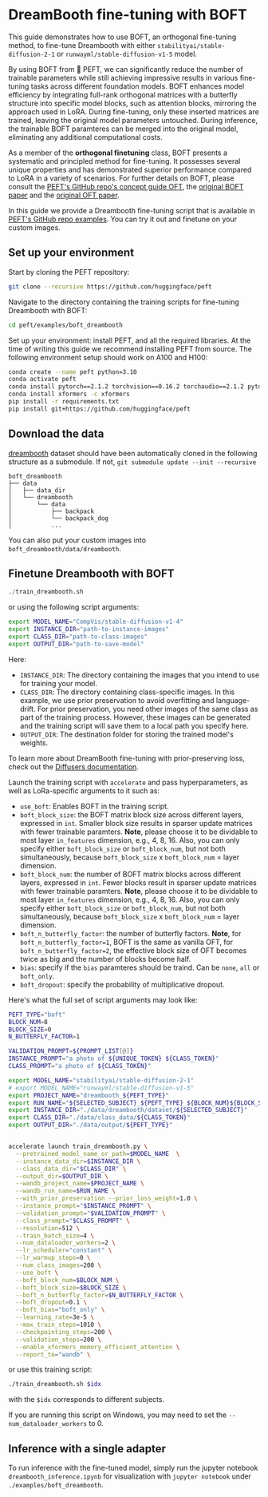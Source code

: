 <!--Copyright 2023 The HuggingFace Team. All rights reserved.

Licensed under the Apache License, Version 2.0 (the "License"); you may not use this file except in compliance with
the License. You may obtain a copy of the License at

http://www.apache.org/licenses/LICENSE-2.0

Unless required by applicable law or agreed to in writing, software distributed under the License is distributed on
an "AS IS" BASIS, WITHOUT WARRANTIES OR CONDITIONS OF ANY KIND, either express or implied. See the License for the
specific language governing permissions and limitations under the License.

⚠️ Note that this file is in Markdown but contain specific syntax for our doc-builder (similar to MDX) that may not be
rendered properly in your Markdown viewer.

-->

# DreamBooth fine-tuning with BOFT

This guide demonstrates how to use BOFT, an orthogonal fine-tuning method, to fine-tune Dreambooth with either `stabilityai/stable-diffusion-2-1` or `runwayml/stable-diffusion-v1-5` model.

By using BOFT from 🤗 PEFT, we can significantly reduce the number of trainable parameters while still achieving impressive results in various fine-tuning tasks across different foundation models. BOFT enhances model efficiency by integrating full-rank orthogonal matrices with a butterfly structure into specific model blocks, such as attention blocks, mirroring the approach used in LoRA. During fine-tuning, only these inserted matrices are trained, leaving the original model parameters untouched. During inference, the trainable BOFT paramteres can be merged into the original model, eliminating any additional computational costs.

As a member of the **orthogonal finetuning** class, BOFT presents a systematic and principled method for fine-tuning. It possesses several unique properties and has demonstrated superior performance compared to LoRA in a variety of scenarios. For further details on BOFT, please consult the [PEFT's GitHub repo's concept guide OFT](https://https://huggingface.co/docs/peft/index), the [original BOFT paper](https://arxiv.org/abs/2311.06243) and the [original OFT paper](https://arxiv.org/abs/2306.07280).

In this guide we provide a Dreambooth fine-tuning script that is available in [PEFT's GitHub repo examples](https://github.com/huggingface/peft/tree/main/examples/boft_dreambooth). You can try it out and finetune on your custom images.

## Set up your environment

Start by cloning the PEFT repository:

```bash
git clone --recursive https://github.com/huggingface/peft
```

Navigate to the directory containing the training scripts for fine-tuning Dreambooth with BOFT:

```bash
cd peft/examples/boft_dreambooth
```

Set up your environment: install PEFT, and all the required libraries. At the time of writing this guide we recommend installing PEFT from source. The following environment setup should work on A100 and H100:

```bash
conda create --name peft python=3.10
conda activate peft
conda install pytorch==2.1.2 torchvision==0.16.2 torchaudio==2.1.2 pytorch-cuda=11.8 -c pytorch -c nvidia
conda install xformers -c xformers
pip install -r requirements.txt
pip install git+https://github.com/huggingface/peft
```

## Download the data

[dreambooth](https://github.com/google/dreambooth) dataset should have been automatically cloned in the following structure as a submodule. If not, `git submodule update --init --recursive`

```
boft_dreambooth
├── data
│   ├── data_dir
│   └── dreambooth
│       └── data
│           ├── backpack
│           └── backpack_dog
│           ...
```

You can also put your custom images into `boft_dreambooth/data/dreambooth`.


## Finetune Dreambooth with BOFT


```python
./train_dreambooth.sh
```

or using the following script arguments:

```bash
export MODEL_NAME="CompVis/stable-diffusion-v1-4" 
export INSTANCE_DIR="path-to-instance-images"
export CLASS_DIR="path-to-class-images"
export OUTPUT_DIR="path-to-save-model"
```

Here: 
- `INSTANCE_DIR`: The directory containing the images that you intend to use for training your model.
- `CLASS_DIR`: The directory containing class-specific images. In this example, we use prior preservation to avoid overfitting and language-drift. For prior preservation, you need other images of the same class as part of the training process. However, these images can be generated and the training script will save them to a local path you specify here.
- `OUTPUT_DIR`: The destination folder for storing the trained model's weights.

To learn more about DreamBooth fine-tuning with prior-preserving loss, check out the [Diffusers documentation](https://huggingface.co/docs/diffusers/training/dreambooth#finetuning-with-priorpreserving-loss).

Launch the training script with `accelerate` and pass hyperparameters, as well as LoRa-specific arguments to it such as:

- `use_boft`: Enables BOFT in the training script. 
- `boft_block_size`: the BOFT matrix block size across different layers, expressed in ``int``. Smaller block size results in sparser update matrices with fewer trainable paramters. **Note**, please choose it to be dividable to most layer ``in_features`` dimension, e.g., 4, 8, 16. Also, you can only specify either `boft_block_size` or `boft_block_num`, but not both simultaneously, because `boft_block_size` x `boft_block_num` = layer dimension.
- `boft_block_num`: the number of BOFT matrix blocks across different layers, expressed in ``int``. Fewer blocks result in sparser update matrices with fewer trainable paramters. **Note**, please choose it to be dividable to most layer ``in_features`` dimension, e.g., 4, 8, 16. Also, you can only specify either `boft_block_size` or `boft_block_num`, but not both simultaneously, because `boft_block_size` x `boft_block_num` = layer dimension.
- `boft_n_butterfly_factor`: the number of butterfly factors. **Note**, for `boft_n_butterfly_factor=1`, BOFT is the same as vanilla OFT, for `boft_n_butterfly_factor=2`, the effective block size of OFT becomes twice as big and the number of blocks become half.
- `bias`: specify if the ``bias`` paramteres should be traind. Can be ``none``, ``all`` or ``boft_only``.
- `boft_dropout`: specify the probability of multiplicative dropout.

Here's what the full set of script arguments may look like:

```bash
PEFT_TYPE="boft"
BLOCK_NUM=8
BLOCK_SIZE=0
N_BUTTERFLY_FACTOR=1

VALIDATION_PROMPT=${PROMPT_LIST[@]}
INSTANCE_PROMPT="a photo of ${UNIQUE_TOKEN} ${CLASS_TOKEN}"
CLASS_PROMPT="a photo of ${CLASS_TOKEN}"

export MODEL_NAME="stabilityai/stable-diffusion-2-1" 
# export MODEL_NAME="runwayml/stable-diffusion-v1-5"
export PROJECT_NAME="dreambooth_${PEFT_TYPE}"
export RUN_NAME="${SELECTED_SUBJECT}_${PEFT_TYPE}_${BLOCK_NUM}${BLOCK_SIZE}${N_BUTTERFLY_FACTOR}"
export INSTANCE_DIR="./data/dreambooth/dataset/${SELECTED_SUBJECT}"
export CLASS_DIR="./data/class_data/${CLASS_TOKEN}"
export OUTPUT_DIR="./data/output/${PEFT_TYPE}"


accelerate launch train_dreambooth.py \
  --pretrained_model_name_or_path=$MODEL_NAME  \
  --instance_data_dir=$INSTANCE_DIR \
  --class_data_dir="$CLASS_DIR" \
  --output_dir=$OUTPUT_DIR \
  --wandb_project_name=$PROJECT_NAME \
  --wandb_run_name=$RUN_NAME \
  --with_prior_preservation --prior_loss_weight=1.0 \
  --instance_prompt="$INSTANCE_PROMPT" \
  --validation_prompt="$VALIDATION_PROMPT" \
  --class_prompt="$CLASS_PROMPT" \
  --resolution=512 \
  --train_batch_size=4 \
  --num_dataloader_workers=2 \
  --lr_scheduler="constant" \
  --lr_warmup_steps=0 \
  --num_class_images=200 \
  --use_boft \
  --boft_block_num=$BLOCK_NUM \
  --boft_block_size=$BLOCK_SIZE \
  --boft_n_butterfly_factor=$N_BUTTERFLY_FACTOR \
  --boft_dropout=0.1 \
  --boft_bias="boft_only" \
  --learning_rate=3e-5 \
  --max_train_steps=1010 \
  --checkpointing_steps=200 \
  --validation_steps=200 \
  --enable_xformers_memory_efficient_attention \
  --report_to="wandb" \
```

or use this training script:
```bash
./train_dreambooth.sh $idx
```

with the `$idx` corresponds to different subjects.

If you are running this script on Windows, you may need to set the `--num_dataloader_workers` to 0.

## Inference with a single adapter

To run inference with the fine-tuned model, simply run the jupyter notebook `dreambooth_inference.ipynb` for visualization with `jupyter notebook` under `./examples/boft_dreambooth`.